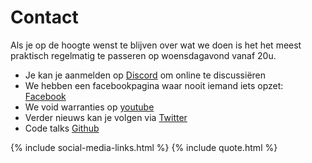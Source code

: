 # Contact

Als je op de hoogte wenst te blijven over wat we doen is het het meest praktisch regelmatig te passeren op woensdagavond vanaf 20u.

- Je kan je aanmelden op [Discord](https://discord.gg/GBusbQyXhH) om online te discussiëren
- We hebben een facebookpagina waar nooit iemand iets opzet: [Facebook](https://www.facebook.com/voidwarranties/)
- We void warranties op [youtube](https://www.youtube.com/wevoidwarrantiesbe)
- Verder nieuws kan je volgen via [Twitter](https://www.twitter.com/voidwarranties)
- Code talks [Github](https://github.com/voidwarranties)

{% include social-media-links.html %}
{% include quote.html %}
